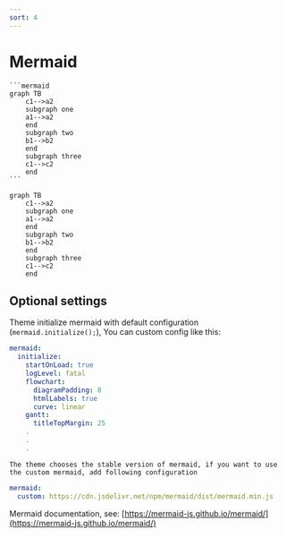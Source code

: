 ```yaml
---
sort: 4
---
```


# Mermaid

    ```mermaid
    graph TB
        c1-->a2
        subgraph one
        a1-->a2
        end
        subgraph two
        b1-->b2
        end
        subgraph three
        c1-->c2
        end
    ```

```mermaid
graph TB
    c1-->a2
    subgraph one
    a1-->a2
    end
    subgraph two
    b1-->b2
    end
    subgraph three
    c1-->c2
    end
```

## Optional settings
Theme initialize mermaid with default configuration (`mermaid.initialize();`), You can custom config like this:

```yml
mermaid:
  initialize:
    startOnLoad: true
    logLevel: fatal
    flowchart:
      diagramPadding: 8
      htmlLabels: true
      curve: linear
    gantt:
      titleTopMargin: 25
    .
    .
    .
```

```tip
The theme chooses the stable version of mermaid, if you want to use the custom mermaid, add following configuration
```

```yml
mermaid:
  custom: https://cdn.jsdelivr.net/npm/mermaid/dist/mermaid.min.js
```

Mermaid documentation, see: [https://mermaid-js.github.io/mermaid/](https://mermaid-js.github.io/mermaid/)
